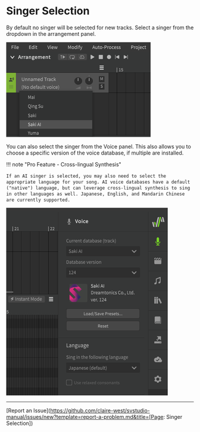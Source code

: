 # Singer Selection

By default no singer will be selected for new tracks. Select a singer from the dropdown in the arrangement panel.

![The Singer Dropdown](/img/quickstart/singer-dropdown-arrangement.png)

You can also select the singer from the Voice panel. This also allows you to choose a specific version of the voice database, if multiple are installed.

!!! note "Pro Feature - Cross-lingual Synthesis"

    If an AI singer is selected, you may also need to select the appropriate language for your song. AI voice databases have a default ("native") language, but can leverage cross-lingual synthesis to sing in other languages as well. Japanese, English, and Mandarin Chinese are currently supported.

![The Singer Dropdown](/img/quickstart/singer-dropdown-voice.png)

---

[Report an Issue](https://github.com/claire-west/svstudio-manual/issues/new?template=report-a-problem.md&title=[Page: Singer Selection])